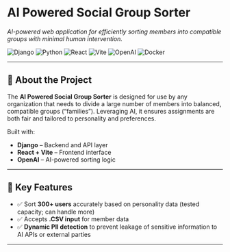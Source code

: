 # AI Powered Social Group Sorter
_AI-powered web application for efficiently sorting members into compatible groups with minimal human intervention._

![Django](https://img.shields.io/badge/Django-092E20?style=flat&logo=django&logoColor=white)
![Python](https://img.shields.io/badge/Python-3776AB?style=flat&logo=python&logoColor=white)
![React](https://img.shields.io/badge/React-20232A?style=flat&logo=react&logoColor=61DAFB)
![Vite](https://img.shields.io/badge/Vite-646CFF?style=flat&logo=vite&logoColor=white)
![OpenAI](https://img.shields.io/badge/OpenAI-412991?style=flat&logo=openai&logoColor=white)
![Docker](https://img.shields.io/badge/Docker-2496ED?style=flat&logo=docker&logoColor=white)

---

## 📖 About the Project
The **AI Powered Social Group Sorter** is designed for use by any organization that needs to divide a large number of members into balanced, compatible groups (“families”). Leveraging AI, it ensures assignments are both fair and tailored to personality and preferences.

Built with:
- **Django** – Backend and API layer
- **React + Vite** – Frontend interface
- **OpenAI** – AI-powered sorting logic

---

## 🚀 Key Features
- ✅ Sort **300+ users** accurately based on personality data (tested capacity; can handle more)
- ✅ Accepts **.CSV input** for member data
- ✅ **Dynamic PII detection** to prevent leakage of sensitive information to AI APIs or external parties

---
